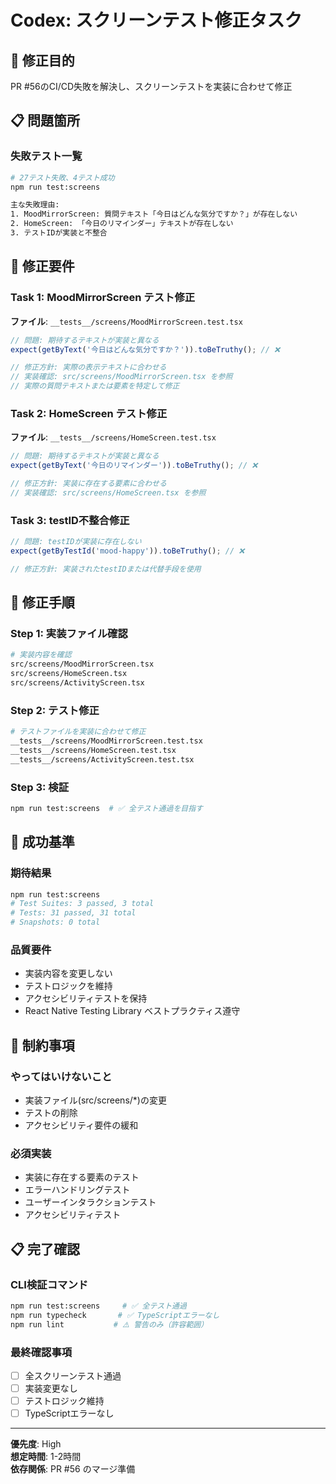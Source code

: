 # Codex: スクリーンテスト修正タスク

## 🎯 修正目的
PR #56のCI/CD失敗を解決し、スクリーンテストを実装に合わせて修正

## 📋 問題箇所

### 失敗テスト一覧
```bash
# 27テスト失敗、4テスト成功
npm run test:screens

主な失敗理由:
1. MoodMirrorScreen: 質問テキスト「今日はどんな気分ですか？」が存在しない
2. HomeScreen: 「今日のリマインダー」テキストが存在しない  
3. テストIDが実装と不整合
```

## 🔧 修正要件

### Task 1: MoodMirrorScreen テスト修正
**ファイル**: `__tests__/screens/MoodMirrorScreen.test.tsx`

```typescript
// 問題: 期待するテキストが実装と異なる
expect(getByText('今日はどんな気分ですか？')).toBeTruthy(); // ❌

// 修正方針: 実際の表示テキストに合わせる
// 実装確認: src/screens/MoodMirrorScreen.tsx を参照
// 実際の質問テキストまたは要素を特定して修正
```

### Task 2: HomeScreen テスト修正  
**ファイル**: `__tests__/screens/HomeScreen.test.tsx`

```typescript
// 問題: 期待するテキストが実装と異なる
expect(getByText('今日のリマインダー')).toBeTruthy(); // ❌

// 修正方針: 実装に存在する要素に合わせる
// 実装確認: src/screens/HomeScreen.tsx を参照
```

### Task 3: testID不整合修正
```typescript
// 問題: testIDが実装に存在しない
expect(getByTestId('mood-happy')).toBeTruthy(); // ❌

// 修正方針: 実装されたtestIDまたは代替手段を使用
```

## 📖 修正手順

### Step 1: 実装ファイル確認
```bash
# 実装内容を確認
src/screens/MoodMirrorScreen.tsx
src/screens/HomeScreen.tsx
src/screens/ActivityScreen.tsx
```

### Step 2: テスト修正
```bash
# テストファイルを実装に合わせて修正
__tests__/screens/MoodMirrorScreen.test.tsx
__tests__/screens/HomeScreen.test.tsx
__tests__/screens/ActivityScreen.test.tsx
```

### Step 3: 検証
```bash
npm run test:screens  # ✅ 全テスト通過を目指す
```

## 🎯 成功基準

### 期待結果
```bash
npm run test:screens
# Test Suites: 3 passed, 3 total  
# Tests: 31 passed, 31 total
# Snapshots: 0 total
```

### 品質要件
- 実装内容を変更しない
- テストロジックを維持
- アクセシビリティテストを保持
- React Native Testing Library ベストプラクティス遵守

## 🚨 制約事項

### やってはいけないこと
- 実装ファイル(src/screens/*)の変更
- テストの削除
- アクセシビリティ要件の緩和

### 必須実装
- 実装に存在する要素のテスト
- エラーハンドリングテスト
- ユーザーインタラクションテスト
- アクセシビリティテスト

## 📋 完了確認

### CLI検証コマンド
```bash
npm run test:screens     # ✅ 全テスト通過
npm run typecheck       # ✅ TypeScriptエラーなし  
npm run lint           # ⚠️ 警告のみ（許容範囲）
```

### 最終確認事項
- [ ] 全スクリーンテスト通過
- [ ] 実装変更なし
- [ ] テストロジック維持
- [ ] TypeScriptエラーなし

---
**優先度**: High  
**想定時間**: 1-2時間  
**依存関係**: PR #56 のマージ準備